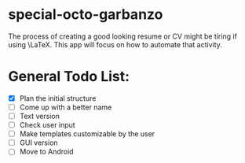 # special-octo-garbanzo
The process of creating a good looking resume or CV might be tiring if using \LaTeX. This app will focus on how to automate that activity.

# General Todo List:
- [x] Plan the initial structure
- [ ] Come up with a better name
- [ ] Text version
- [ ] Check user input
- [ ] Make templates customizable by the user
- [ ] GUI version
- [ ] Move to Android
